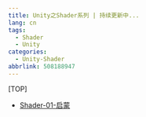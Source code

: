 ```yaml
---
title: Unity之Shader系列 | 持续更新中...
lang: cn
tags:
  - Shader
  - Unity
categories:
  - Unity-Shader
abbrlink: 508188947
---
```



[TOP]
- [Shader-01-启蒙](https://tdou.cc/cn/Shader-01/)